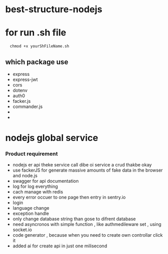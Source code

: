 # best-structure-nodejs
# for run .sh file 
```shell
  chmod +x yourShFileName.sh
```

## which package use 
- express
- express-jwt
- cors
- dotenv
- auth0
- facker.js
- commander.js
- 
- 

# nodejs global service
### Product requirement
- nodejs er api theke service call dibe oi service a crud thakbe okay 
- use fackerJS for generate massive amounts of fake data in the browser and node.js
- swagger for api documentation
- log for log everything 
- cach manage with redis 
- every error occuer to one page then entry in sentry.io
- login 
- language change 
- exception handle 
- only change database string than gose to difrent database 
- need asyncronos with simple function , like authmedileware set , using socket.io
- code generator , because when you need to create own controllar click it 
- added ai for create api in just one milisecond 

